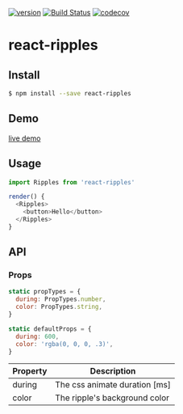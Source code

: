[![version](https://img.shields.io/npm/v/react-ripples.svg?label=version)](https://www.npmjs.org/package/react-ripples) [![Build Status](https://img.shields.io/travis/rwu823/react-ripples.svg)](https://travis-ci.org/rwu823/react-ripples) [![codecov](https://img.shields.io/codecov/c/github/rwu823/react-ripples.svg)](https://codecov.io/github/rwu823/react-ripples)
# react-ripples

## Install

```sh
$ npm install --save react-ripples
```

## Demo

[live demo](https://rwu823.github.io/react-ripples)


## Usage

```javascript
import Ripples from 'react-ripples'

render() {
  <Ripples>
    <button>Hello</button>
  </Ripples>
}
```


## API

### Props

```javascript
static propTypes = {
  during: PropTypes.number,
  color: PropTypes.string,
}

static defaultProps = {
  during: 600,
  color: 'rgba(0, 0, 0, .3)',
}
```

| Property | Description                   |
| -------- | ----------------------------- |
| during   | The css animate duration [ms] |
| color    | The ripple's background color |

